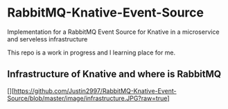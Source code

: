 # RabbitMQ-Knative-Event-Source
Implementation for a RabbitMQ Event Source for Knative in a microservice and serveless infrastructure

This repo is a work in progress and I learning place for me. 

## Infrastructure of Knative and where is RabbitMQ
[][https://github.com/Justin2997/RabbitMQ-Knative-Event-Source/blob/master/image/infrastructure.JPG?raw=true]
